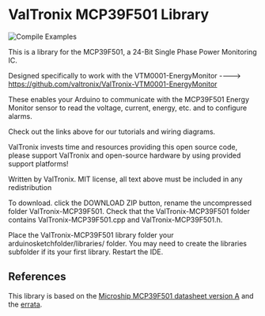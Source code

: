 # ValTronix MCP39F501 Library

![Compile Examples](https://github.com/valtronix/ValTronix-MCP39F501/workflows/Compile%20Examples/badge.svg)

This is a library for the MCP39F501, a 24-Bit Single Phase Power Monitoring IC.

Designed specifically to work with the VTM0001-EnergyMonitor ----> https://github.com/valtronix/ValTronix-VTM0001-EnergyMonitor

These enables your Arduino to communicate with the MCP39F501 Energy Monitor sensor to read the voltage, current, energy, etc. and to configure alarms.

Check out the links above for our tutorials and wiring diagrams.

ValTronix invests time and resources providing this open source code, please support ValTronix and open-source hardware by using provided support platforms!

Written by ValTronix.
MIT license, all text above must be included in any redistribution

To download. click the DOWNLOAD ZIP button, rename the uncompressed folder ValTronix-MCP39F501. Check that the ValTronix-MCP39F501 folder contains ValTronix-MCP39F501.cpp and ValTronix-MCP39F501.h.

Place the ValTronix-MCP39F501 library folder your arduinosketchfolder/libraries/ folder. You may need to create the libraries subfolder if its your first library. Restart the IDE.

## References

This library is based on the [Microship MCP39F501 datasheet version A](https://ww1.microchip.com/downloads/en/DeviceDoc/20005256A.pdf) and the [errata](https://ww1.microchip.com/downloads/en/DeviceDoc/80000675A.pdf).
